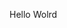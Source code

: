 Hello Wolrd






























































































































































































































































































































































































































































































































































































































































































































































































































































































































































































































































































































































































































































































































































































































































































































































































































































































































































































































































































































































































































































































































































































































































































































































































































































































































































































































































































































































































































































